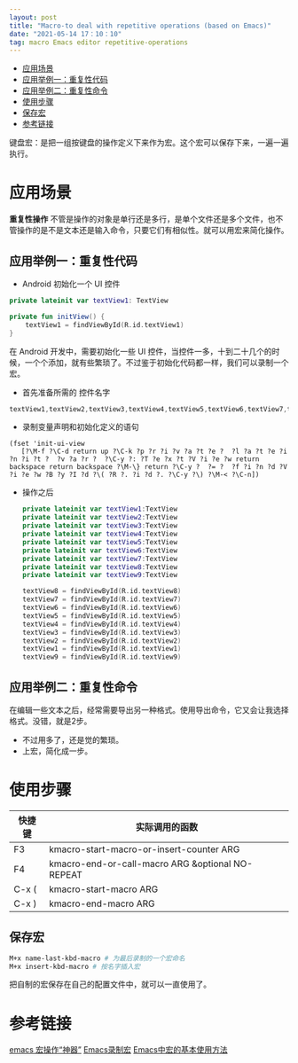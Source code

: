 ```yaml
---
layout: post
title: "Macro-to deal with repetitive operations (based on Emacs)"
date: "2021-05-14 17：10：10"
tag: macro Emacs editor repetitive-operations
---
```

- [应用场景](#org3198c9a)
- [应用举例一：重复性代码](#org3774b9c)
- [应用举例二：重复性命令](#org4542e75)
- [使用步骤](#org61dd93b)
- [保存宏](#orgafc8a58)
- [参考链接](#org52bbfd9)

键盘宏：是把一组按键盘的操作定义下来作为宏。这个宏可以保存下来，一遍一遍执行。


<a id="org3198c9a"></a>

# 应用场景

**重复性操作** 不管是操作的对象是单行还是多行，是单个文件还是多个文件，也不管操作的是不是文本还是输入命令，只要它们有相似性。就可以用宏来简化操作。


<a id="org3774b9c"></a>

## 应用举例一：重复性代码

-   Android 初始化一个 UI 控件

```kotlin
private lateinit var textView1: TextView

private fun initView() {
    textView1 = findViewById(R.id.textView1)
}
```

在 Android 开发中，需要初始化一些 UI 控件，当控件一多，十到二十几个的时候，一个个添加，就有些繁琐了。不过鉴于初始化代码都一样，我们可以录制一个宏。

-   首先准备所需的 控件名字

```kotlin
textView1,textView2,textView3,textView4,textView5,textView6,textView7,textView8,textView9
```

-   录制变量声明和初始化定义的语句

```elisp
(fset 'init-ui-view
   [?\M-f ?\C-d return up ?\C-k ?p ?r ?i ?v ?a ?t ?e ?  ?l ?a ?t ?e ?i ?n ?i ?t ?  ?v ?a ?r ?  ?\C-y ?: ?T ?e ?x ?t ?V ?i ?e ?w return backspace return backspace ?\M-\} return ?\C-y ?  ?= ?  ?f ?i ?n ?d ?V ?i ?e ?w ?B ?y ?I ?d ?\( ?R ?. ?i ?d ?. ?\C-y ?\) ?\M-< ?\C-n])
```

-   操作之后

    ```kotlin
    private lateinit var textView1:TextView
    private lateinit var textView2:TextView
    private lateinit var textView3:TextView
    private lateinit var textView4:TextView
    private lateinit var textView5:TextView
    private lateinit var textView6:TextView
    private lateinit var textView7:TextView
    private lateinit var textView8:TextView
    private lateinit var textView9:TextView
    
    textView8 = findViewById(R.id.textView8)
    textView7 = findViewById(R.id.textView7)
    textView6 = findViewById(R.id.textView6)
    textView5 = findViewById(R.id.textView5)
    textView4 = findViewById(R.id.textView4)
    textView3 = findViewById(R.id.textView3)
    textView2 = findViewById(R.id.textView2)
    textView1 = findViewById(R.id.textView1)
    textView9 = findViewById(R.id.textView9)
    ```


<a id="org4542e75"></a>

## 应用举例二：重复性命令

在编辑一些文本之后，经常需要导出另一种格式。使用导出命令，它又会让我选择格式。没错，就是2步。

-   不过用多了，还是觉的繁琐。
-   上宏，简化成一步。


<a id="org61dd93b"></a>

# 使用步骤

| 快捷键 | 实际调用的函数                                   |
|----- |------------------------------------------------ |
| F3    | kmacro-start-macro-or-insert-counter ARG         |
| F4    | kmacro-end-or-call-macro ARG &optional NO-REPEAT |
| C-x ( | kmacro-start-macro ARG                           |
| C-x ) | kmacro-end-macro ARG                             |


<a id="orgafc8a58"></a>

## 保存宏

```sh
M+x name-last-kbd-macro # 为最后录制的一个宏命名
M+x insert-kbd-macro # 按名字插入宏
```

把自制的宏保存在自己的配置文件中，就可以一直使用了。


<a id="org52bbfd9"></a>

# 参考链接

[emacs 宏操作“神器”](https://blog.csdn.net/lvye1221/article/details/9236399) 
[Emacs录制宏](https://blog.csdn.net/wild46cat/article/details/50823703)
[Emacs中宏的基本使用方法](https://www.cnblogs.com/heart-runner/archive/2012/01/06/2314860.html)
